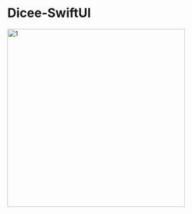 # Dicee-SwiftUI

<img width="402" alt="1" src="https://user-images.githubusercontent.com/43841583/75092460-bd6a6080-5588-11ea-8b0e-46d953bfc05a.png">

